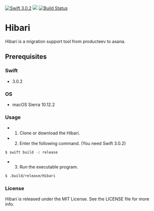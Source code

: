 [![Swift 3.0.2](https://img.shields.io/badge/Swift-3.0.2-orange.svg)](https://swift.org)
![](https://img.shields.io/badge/License-MIT-lightgrey.svg)
[![Build Status](https://travis-ci.org/rb-de0/Hibari.svg?branch=master)](https://travis-ci.org/rb-de0/Hibari)

# Hibari
Hibari is a migration support tool from producteev to asana. 

## Prerequisites

### Swift

- 3.0.2

### OS

- macOS Sierra 10.12.2

### Usage

- 1. Clone or download the Hibari.
- 2. Enter the following command. (You need Swift 3.0.2)

```bash
$ swift build -c release
```

- 3. Run the executable program.

```bash
$ .build/release/Hibari
```

### License

Hibari is released under the MIT License. See the LICENSE file for more info.
